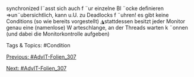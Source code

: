 synchronized l¨asst sich auch f ¨ur einzelne Bl ¨ocke deﬁnieren
⇒un¨ubersichtlich, kann u.U. zu Deadlocks f ¨uhren!
es gibt keine Conditions (so wie bereits vorgestellt)
◮stattdessen besitzt jeder Monitor genau eine (namenlose) W arteschlange, an
der Threads warten k ¨onnen (und dabei die Monitorkontrolle aufgeben)

   Tags & Topics:
   #Condition

[Previous: #AdvIT-Folien_307](AdvIT-Folien_307.md)

[Next: #AdvIT-Folien_307](AdvIT-Folien_307.md)